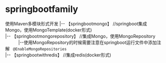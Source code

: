# springbootfamily
使用Maven多模块形式开发
|-- 【springbootmongo】 //springboot集成Mongo，使用MongoTemplate(docker形式)</br>
|-- 【springbootmongorepository】 //集成Mongo，使用MongoRepository</br>
　　　|--使用MongoRepository的时候需要注意在springboot运行文件中添加注解 ``` @EnableMongoRepositories```</br>
|-- 【springbootwithredis】 //集成redis(docker形式)</br>
